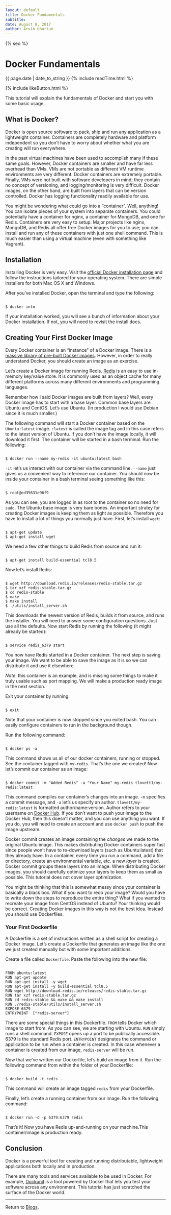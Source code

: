 ```yaml
---
layout: default
title: Docker Fundamentals
subtitle:
date: August 8, 2017
author: Arvin bhurtun
---
```

{% seo %}
# Docker Fundamentals

{{ page.date | date_to_string }} {% include readTime.html %}

{% include likeButton.html %}

This tutorial will explain the fundamentals of Docker and start you with some basic usage.

## What is Docker?

Docker is open source software to pack, ship and run any application as a lightweight container. Containers are completely hardware and platform independent so you don’t have to worry about whether what you are creating will run everywhere.

In the past virtual machines have been used to accomplish many if these same goals. However, Docker containers are smaller and have far less overhead than VMs. VMs are not portable as different VM runtime environments are very different. Docker containers are extremely portable. Finally, VMs were not built with software developers in mind; they contain no concept of versioning, and logging/monitoring is very difficult. Docker images, on the other hand, are built from layers that can be version controlled. Docker has logging functionality readily available for use.

You might be wondering what could go into a “container”. Well, anything! You can isolate pieces of your system into separate containers. You could potentially have a container for nginx, a container for MongoDB, and one for Redis. Containers are very easy to setup. Major projects like nginx, MongoDB, and Redis all offer free Docker images for you to use; you can install and run any of these containers with just one shell command. This is much easier than using a virtual machine (even with something like Vagrant).

## Installation

Installing Docker is very easy. Visit the [official Docker installation page](https://docs.docker.com/installation/) and follow the instructions tailored for your operating system. There are simple installers for both Mac OS X and Windows.

After you’ve installed Docker, open the terminal and type the following:

```

$ docker info

```

If your installation worked, you will see a bunch of information about your Docker installation. If not, you will need to revisit the install docs.

<span data-sumome-listbuilder-embed-id="87963b091ef2fe129270bee386510a6d2e648263c2e578b161541a26946b9dab"></span>

## Creating Your First Docker Image

Every Docker container is an “instance” of a Docker image. There is a [massive library of pre-built Docker images](https://hub.docker.com). However, in order to really understand Docker, you should create an image as an exercise.

Let’s create a Docker image for running Redis. [Redis](http://redis.io/) is an easy to use in-memory key/value store. It is commonly used as an object cache for many different platforms across many different environments and programming languages.

Remember how I said Docker images are built from layers? Well, every Docker image has to start with a base layer. Common base layers are Ubuntu and CentOS. Let’s use Ubuntu. (In production I would use Debian since it is much smaller.)

The following command will start a Docker container based on the `Ubuntu:latest` image. `:latest` is called the image tag and in this case refers to the latest version of Ubuntu. If you don’t have the image locally, it will download it first. The container will be started in a bash terminal. Run the following:

```

$ docker run --name my-redis -it ubuntu:latest bash

```

`-it` let’s us interact with our container via the command line. `--name` just gives us a convenient way to reference our container. You should now be inside your container in a bash terminal seeing something like this:

```

$ root@ed35631e96f9

```

As you can see, you are logged in as root to the container so no need for `sudo`. The Ubuntu base image is very bare bones. An important stratey for creating Docker images is keeping them as light as possible. Therefore you have to install a lot of things you normally just have. First, let’s install `wget`:

```

$ apt-get update
$ apt-get install wget

```

We need a few other things to build Redis from source and run it:

```

$ apt-get install build-essential tcl8.5

```

Now let’s install Redis:

```

$ wget http://download.redis.io/releases/redis-stable.tar.gz
$ tar xzf redis-stable.tar.gz
$ cd redis-stable
$ make
$ make install
$ ./utils/install_server.sh

```

This downloads the newest version of Redis, builds it from source, and runs the installer. You will need to answer some configuration questions. Just use all the defaults. Now start Redis by running the following (it might already be started):

```

$ service redis_6379 start

```

You now have Redis started in a Docker container. The next step is saving your image. We want to be able to save the image as it is so we can distribute it and use it elsewhere.

_Note_: this container is an example, and is missing some things to make it truly usable such as port mapping. We will make a production ready image in the next section.

Exit your container by running:

```

$ exit

```

Note that your container is now stopped since you exited bash. You can easily configure containers to run in the background though.

Run the following command:

```

$ docker ps -a

```

This command shows us all of our docker containers, running or stopped. See the container tagged with `my-redis`. That’s the one we created! Now let’s commit our container as an image:

```

$ docker commit -m "Added Redis" -a "Your Name" my-redis tlovett1/my-redis:latest

```

This command compiles our container’s changes into an image. `-m` specifies a commit message, and `-a` let’s us specify an author. `tlovett/my-redis:latest` is formatted author/name:version. Author refers to your username on [Docker Hub](https://hub.docker.com/). If you don’t want to push your image to the Docker Hub, then this doesn’t matter, and you can use anything you want. If you do, you will need to create an account and use `docker push` to push the image upstream.

Docker commit creates an image containing the _changes_ we made to the original Ubuntu image. This makes distributing Docker containers super fast since people won’t have to re-download layers (such as Ubuntu:latest) that they already have. In a container, every time you run a command, add a file or directory, create an environmental variable, etc. a new _layer_ is created. Docker commit groups these layers into an image. When distributing Docker images, you should carefully optimize your layers to keep them as small as possible. This tutorial does not cover layer optimization.

You might be thinking that this is somewhat messy since your container is basically a black box. What if you want to redo your image? Would you have to write down the steps to reproduce the entire thing? What if you wanted to recreate your image from CentOS instead of Ubuntu? Your thinking would be correct. Creating Docker images in this way is not the best idea. Instead you should use Dockerfiles.

### Your First Dockerfile

A Dockerfile is a set of instructions written as a shell script for creating a Docker image. Let’s create a Dockerfile that generates an image like the one we just created manually but with some important additions.

Create a file called `Dockerfile`. Paste the following into the new file:

```

FROM ubuntu:latest
RUN apt-get update
RUN apt-get install -y wget
RUN apt-get install -y build-essential tcl8.5
RUN wget http://download.redis.io/releases/redis-stable.tar.gz
RUN tar xzf redis-stable.tar.gz
RUN cd redis-stable && make && make install
RUN ./redis-stable/utils/install_server.sh
EXPOSE 6379
ENTRYPOINT  ["redis-server"]

```

There are some special things in this Dockerfile. `FROM` tells Docker which image to start from. As you can see, we are starting with Ubuntu. `RUN` simply runs a shell command. `EXPOSE` opens up a port to be publically accessible. 6379 is the standard Redis port. `ENTRYPOINT` designates the command or application to be run when a container is created. In this case whenever a container is created from our image, `redis-server` will be run.

Now that we’ve written our Dockerfile, let’s build an image from it. Run the following command from within the folder of your Dockerfile:

```

$ docker build -t redis .

```

This command will create an image tagged `redis` from your Dockerfile.

Finally, let’s create a running container from our image. Run the following command:

```

$ docker run -d -p 6379:6379 redis

```

That’s it! Now you have Redis up-and-running on your machine.This container/image is production ready.

## Conclusion

Docker is a powerful tool for creating and running distributable, lightweight applications both locally and in production.

There are many tools and services available to be used in Docker. For example, [Dockunit](https://dockunit.io) is a tool powered by Docker that lets you test your software across any environment. This tutorial has just scratched the surface of the Docker world.

---

Return to [Blogs](../index.md).